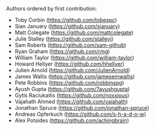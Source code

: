 Authors ordered by first contribution:

 - Toby Corbin (https://github.com/tobespc)
 - Sian January (https://github.com/sjanuary)
 - Matt Colegate (https://github.com/mattcolegate)
 - Julie Stalley (https://github.com/stalleyj)
 - Sam Roberts (https://github.com/sam-github)
 - Ryan Graham (https://github.com/rmg)
 - William Taylor (https://github.com/william-taylor)
 - Howard Hellyer (https://github.com/hhellyer)
 - Julien Arnold (https://github.com/JulienArnold)
 - James Wallis (https://github.com/jamesemwallis)
 - Pete Robbins (https://github.com/robbinspg)
 - Ayush Gupta (https://github.com/7ayushgupta)
 - Gytis Raciukaitis (https://github.com/noxxious)
 - Vajahath Ahmed (https://github.com/vajahath)
 - Jonathan Spruce (https://github.com/jonathan-spruce)
 - Andreas Opferkuch (https://github.com/s-h-a-d-o-w)
 - Alex Potsides (https://github.com/achingbrain)
